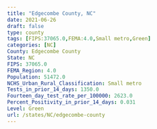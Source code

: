 ```yaml
---
title: "Edgecombe County, NC"
date: 2021-06-26
draft: false
type: county
tags: [FIPS:37065.0,FEMA:4.0,Small metro,Green]
categories: [NC]
County: Edgecombe County
State: NC
FIPS: 37065.0
FEMA_Region: 4.0
Population: 51472.0
NCHS_Urban_Rural_Classification: Small metro
Tests_in_prior_14_days: 1350.0
Fourteen_day_test_rate_per_100000: 2623.0
Percent_Positivity_in_prior_14_days: 0.031
Level: Green
url: /states/NC/edgecombe-county
---
```



